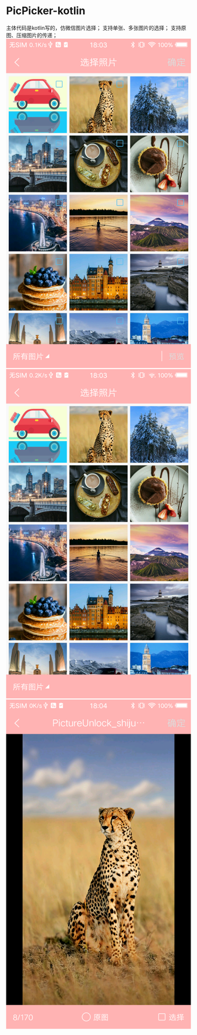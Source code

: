 # PicPicker-kotlin
主体代码是kotlin写的，仿微信图片选择；
支持单张、多张图片的选择；
支持原图、压缩图片的传递；
![image](https://github.com/LRPSHUAI/PicPicker-kotlin/blob/master/imgage/PIC01.png)
![image](https://github.com/LRPSHUAI/PicPicker-kotlin/blob/master/imgage/PIC02.png)
![image](https://github.com/LRPSHUAI/PicPicker-kotlin/blob/master/imgage/PIC03.png)
